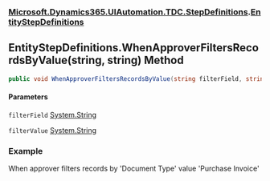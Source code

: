 ### [Microsoft.Dynamics365.UIAutomation.TDC.StepDefinitions](Microsoft.Dynamics365.UIAutomation.TDC.StepDefinitions.md 'Microsoft.Dynamics365.UIAutomation.TDC.StepDefinitions').[EntityStepDefinitions](EntityStepDefinitions.md 'Microsoft.Dynamics365.UIAutomation.TDC.StepDefinitions.EntityStepDefinitions')

## EntityStepDefinitions.WhenApproverFiltersRecordsByValue(string, string) Method

```csharp
public void WhenApproverFiltersRecordsByValue(string filterField, string filterValue);
```
#### Parameters

<a name='Microsoft.Dynamics365.UIAutomation.TDC.StepDefinitions.EntityStepDefinitions.WhenApproverFiltersRecordsByValue(string,string).filterField'></a>

`filterField` [System.String](https://docs.microsoft.com/en-us/dotnet/api/System.String 'System.String')

<a name='Microsoft.Dynamics365.UIAutomation.TDC.StepDefinitions.EntityStepDefinitions.WhenApproverFiltersRecordsByValue(string,string).filterValue'></a>

`filterValue` [System.String](https://docs.microsoft.com/en-us/dotnet/api/System.String 'System.String')

### Example
When approver filters records by 'Document Type' value 'Purchase Invoice'
